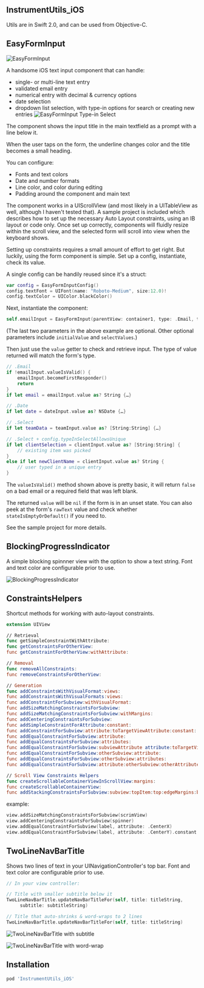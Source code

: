 ## InstrumentUtils_iOS ##

Utils are in Swift 2.0, and can be used from Objective-C.

EasyFormInput
-------
![EasyFormInput](readme-images/EasyFormInput.png)

A handsome iOS text input component that can handle:

 - single- or multi-line text entry
 - validated email entry
 - numerical entry with decimal & currency options
 - date selection
 - dropdown list selection, with type-in options for search or creating new entries
![EasyFormInput Type-in Select](readme-images/EasyFormInput-typeInSelect.png)

The component shows the input title in the main textfield as a prompt with a line below it.

When the user taps on the form, the underline changes color and the title becomes a small heading.

You can configure:

 - Fonts and text colors
 - Date and number formats
 - Line color, and color during editing
 - Padding around the component and main text

The component works in a UIScrollView (and most likely in a UITableView as well, although I haven't tested that). A sample project is included which describes how to set up the necessary Auto Layout constraints, using an IB layout or code only. Once set up correctly, components will fluidly resize within the scroll view, and the selected form will scroll into view when the keyboard shows.

Setting up constraints requires a small amount of effort to get right. But luckily, using the form component is simple. Set up a config, instantiate, check its value.

A single config can be handily reused since it's a struct:

``` Swift
var config = EasyFormInputConfig()
config.textFont = UIFont(name: "Roboto-Medium", size:12.0)!
config.textColor = UIColor.blackColor()
```
Next, instantiate the component:

``` Swift
self.emailInput = EasyFormInput(parentView: container1, type: .Email, title: "Email", required:true, configuration: config)
```

(The last two parameters in the above example are optional. Other optional parameters include `initialValue` and `selectValues`.)

Then just use the `value` getter to check and retrieve input. The type of value returned will match the form's type. 

``` Swift
// .Email
if !emailInput.valueIsValid() {
	emailInput.becomeFirstResponder()
	return
}
if let email = emailInput.value as? String {…}

// .Date
if let date = dateInput.value as? NSDate {…}

// .Select
if let teamData = teamInput.value as? [String:String] {…}

// .Select + config.typeInSelectAllowsUnique
if let clientSelection = clientInput.value as? [String:String] {
	// existing item was picked
}
else if let newClientName = clientInput.value as? String {
	// user typed in a unique entry
}
```

The `valueIsValid()` method shown above is pretty basic, it will return `false` on a bad email or a required field that was left blank.

The returned `value` will be `nil` if the form is in an unset state. You can also peek at the form's `rawText` value and check whether `stateIsEmptyOrDefault()` if you need to.

See the sample project for more details.


BlockingProgressIndicator
-------
A simple blocking spinnner view with the option to show a text string. Font and text color are configurable prior to use.

![BlockingProgressIndicator](readme-images/BlockingProgressIndicator.png)

ConstraintsHelpers
-------
Shortcut methods for working with auto-layout constraints.

``` Swift
extension UIView

// Retrieval
func getSimpleConstraintWithAttribute:
func getConstraintsForOtherView:
func getConstraintForOtherView:withAttribute:

// Removal
func removeAllConstraints:
func removeConstraintsForOtherView:

// Generation
func addConstraintsWithVisualFormat:views:
func addConstraintsWithVisualFormats:views:
func addConstraintForSubview:withVisualFormat:
func addSizeMatchingConstraintsForSubview:
func addSizeMatchingConstraintsForSubview:withMargins:
func addCenteringConstraintsForSubview:
func addSimpleConstraintForAttribute:constant:
func addConstraintForSubview:attribute:toTargetViewAttribute:constant:
func addEqualConstraintForSubview:attribute:
func addEqualConstraintsForSubview:attributes:
func addEqualConstraintForSubview:subviewAttribute attribute:toTargetViewAttribute:
func addEqualConstraintForSubview:otherSubview:attribute:
func addEqualConstraintsForSubview:otherSubview:attributes:
func addEqualConstraintForSubview:attribute:otherSubview:otherAttribute:

// Scroll View Constraints Helpers
func createScrollableContainerViewInScrollView:margins:
func createScrollableContainerView:
func addStackingConstraintsForSubview:subview:topItem:top:edgeMargins:bottomItem:bottom:height:
```

example:

``` Swift
view.addSizeMatchingConstraintsForSubview(scrimView)
view.addCenteringConstraintsForSubview(spinner)
view.addEqualConstraintForSubview(label, attribute: .CenterX)
view.addEqualConstraintForSubview(label, attribute: .CenterY).constant = 40.0
```

TwoLineNavBarTitle
-------
Shows two lines of text in your UINavigationController's top bar. Font and text color are configurable prior to use.

``` Swift
// In your view controller:

// Title with smaller subtitle below it
TwoLineNavBarTitle.updateNavBarTitleFor(self, title: titleString,
	 subtitle: subtitleString)

// Title that auto-shrinks & word-wraps to 2 lines
TwoLineNavBarTitle.updateNavBarTitleFor(self, title: titleString)
```

![TwoLineNavBarTitle with subtitle](readme-images/TwoLineNavBarTitle-subtitle.png)

![TwoLineNavBarTitle with word-wrap](readme-images/TwoLineNavBarTitle-wrapping.png)

Installation
------------

```ruby
pod 'InstrumentUtils_iOS'
```

